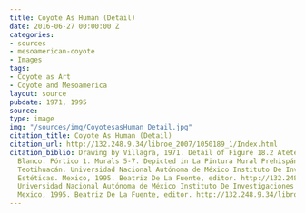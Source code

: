 ```yaml
---
title: Coyote As Human (Detail)
date: 2016-06-27 00:00:00 Z
categories:
- sources
- mesoamerican-coyote
- Images
tags:
- Coyote as Art
- Coyote and Mesoamerica
layout: source
pubdate: 1971, 1995
source: 
type: image
img: "/sources/img/CoyotesasHuman_Detail.jpg"
citation_title: Coyote As Human (Detail)
citation_url: http://132.248.9.34/libroe_2007/1050189_1/Index.html
citation_biblio: Drawing by Villagra, 1971. Detail of Figure 18.2 Atetelco. Patio
  Blanco. Pórtico 1. Murals 5-7. Depicted in La Pintura Mural Prehispánica en México.
  Teotihuacán. Universidad Nacional Autónoma de México Instituto De Investigaciones
  Estéticas. Mexico, 1995. Beatriz De La Fuente, editor. http://132.248.9.34/libroe_2007/1050189_1/Index.html
  Universidad Nacional Autónoma de México Instituto De Investigaciones Estéticas.
  Mexico, 1995. Beatriz De La Fuente, editor. http://132.248.9.34/libroe_2007/1050189_1/Index.html
---
```


